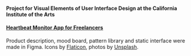 #### Project for Visual Elements of User Interface Design at the California Institute of the Arts

#### <a href="https://github.com/jelena-rota/ui-design/blob/main/Heartbeat_Monitor_App_for_Freelancers_UI_Design_Project.pdf">Heartbeat Monitor App for Freelancers</a>

Product description, mood board, pattern library and static interface were made in Figma. Icons by <a href="https://www.flaticon.com?target=_blank">Flaticon</a>, photos by <a href="https://www.unsplash.com?target=_blank">Unsplash</a>.
